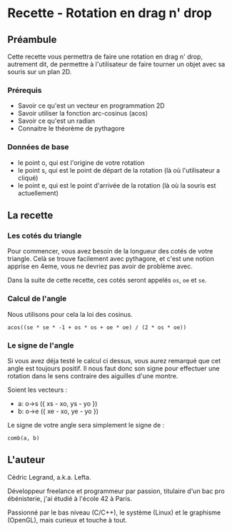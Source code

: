 # Recette - Rotation en drag n' drop

## Préambule

Cette recette vous permettra de faire une rotation en drag n' drop, autrement dit, de permettre à
l'utilisateur de faire tourner un objet avec sa souris sur un plan 2D.

### Prérequis

* Savoir ce qu'est un vecteur en programmation 2D
* Savoir utiliser la fonction arc-cosinus (acos)
* Savoir ce qu'est un radian
* Connaitre le théorème de pythagore

### Données de base

* le point o, qui est l'origine de votre rotation
* le point s, qui est le point de départ de la rotation (là où l'utilisateur a cliqué)
* le point e, qui est le point d'arrivée de la rotation (là où la souris est actuellement)


## La recette

### Les cotés du triangle

Pour commencer, vous avez besoin de la longueur des cotés de votre triangle. Celà se trouve
facilement avec pythagore, et c'est une notion apprise en 4eme, vous ne devriez pas avoir de
problème avec.

Dans la suite de cette recette, ces cotés seront appelés `os`, `oe` et `se`.

### Calcul de l'angle

Nous utilisons pour cela la loi des cosinus.

	acos((se * se * -1 + os * os + oe * oe) / (2 * os * oe))

### Le signe de l'angle

Si vous avez déja testé le calcul ci dessus, vous aurez remarqué que cet angle est toujours positif.
Il nous faut donc son signe pour effectuer une rotation dans le sens contraire des aiguilles d'une
montre.

Soient les vecteurs :

* a: o->s ({ xs - xo, ys - yo })
* b: o->e ({ xe - xo, ye - yo })

Le signe de votre angle sera simplement le signe de :

	comb(a, b)

## L'auteur

Cédric Legrand, a.k.a. Lefta.

Développeur freelance et programmeur par passion, titulaire d'un bac pro ébénisterie, j'ai étudié à
l'école 42 à Paris.

Passionné par le bas niveau (C/C++), le système (Linux) et le graphisme (OpenGL), mais curieux et
touche à tout.
